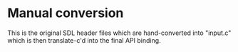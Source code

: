 # Manual conversion

This is the original SDL header files which are hand-converted into "input.c" which is then translate-c'd into the final API binding.